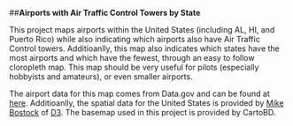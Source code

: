 ##<b>Airports with Air Traffic Control Towers by State</b>

This project maps airports within the United States (including AL, HI, and Puerto Rico) while also indicating which airports also have Air Traffic Control towers. Additioanlly, this map also indicates which states have the most airports and which have the fewest, through an easy to follow cloropleth map. This map should be very useful for pilots (especially hobbyists and amateurs), or even smaller airports.

The airport data for this map comes from Data.gov and can be found at [here]. Additioanlly, the spatial data for the United States is provided by [Mike Bostock] of [D3]. The basemap used in this project is provided by CartoBD. 


[here]: https://catalog.data.gov/dataset/usgs-small-scale-dataset-airports-of-the-united-states-201207-shapefile
[Mike Bostock]: https://bost.ocks.org/mike/
[D3]: https://d3js.org/
